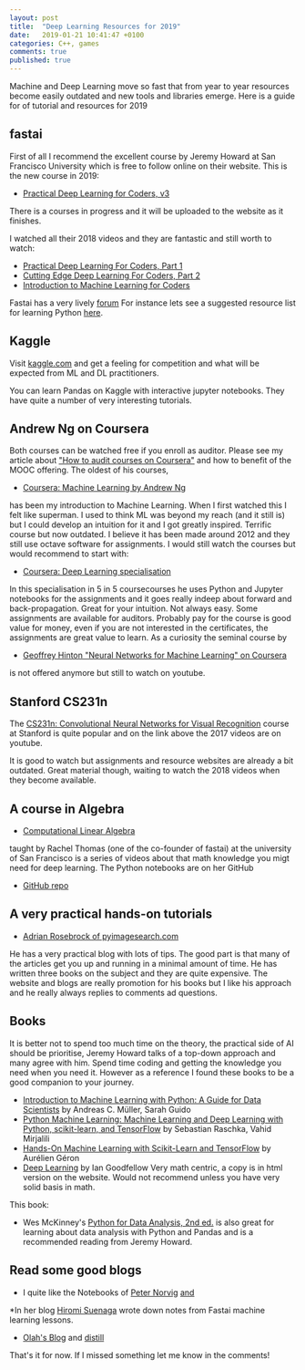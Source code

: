 ```yaml
---
layout: post
title:  "Deep Learning Resources for 2019"
date:   2019-01-21 10:41:47 +0100
categories: C++, games
comments: true
published: true
---
```

<div class="message">
Machine and Deep Learning move so fast that from year to year resources become easily outdated and new tools and libraries emerge. Here is a guide for of tutorial and resources for 2019
</div>


## fastai

First of all I recommend the excellent course by Jeremy Howard at San Francisco University which is free to follow online on their website. This is the new course in 2019:
* [Practical Deep Learning for Coders, v3](https://course.fast.ai)

There is a courses in progress and it will be uploaded to the website as it finishes.

I watched all their 2018 videos and they are fantastic and still worth to watch:
* [Practical Deep Learning For Coders, Part 1](http://course18.fast.ai)
* [Cutting Edge Deep Learning For Coders, Part 2](http://course18.fast.ai/part2.html)
* [Introduction to Machine Learning for Coders](http://course18.fast.ai/ml.html)

Fastai has a very lively [forum](https://forums.fast.ai)
For instance lets see a suggested resource list for learning Python [here](https://forums.fast.ai/t/recommended-python-learning-resources/26888).

## Kaggle

Visit [kaggle.com]() and get a feeling for competition and what will be expected from ML and DL practitioners.

You can learn Pandas on Kaggle with interactive jupyter notebooks. They have quite a number of very interesting tutorials.

## Andrew Ng on Coursera

Both courses can be watched free if you enroll as auditor. Please see my article about ["How to audit courses on Coursera"](xxxx) and how to benefit of the MOOC offering.
The oldest of his courses, 
* [Coursera: Machine Learning by Andrew Ng](https://www.coursera.org/learn/machine-learning)

has been my introduction to Machine Learning. When I first watched this I felt like superman. I used to think ML was beyond my reach (and it still is) but I could develop an intuition for it and I got greatly inspired. Terrific course but now outdated. I believe it has been made around 2012 and they still use octave software for assignments. 
I would still watch the courses but would recommend to start with: 

* [Coursera: Deep Learning specialisation](https://www.coursera.org/specializations/deep-learning)

In this specialisation in 5 in 5 coursecourses he uses Python and Jupyter notebooks for the assignments and it goes really indeep about forward and back-propagation. Great for your intuition. Not always easy. Some assignments are available for auditors. Probably pay for the course is good value for money, even if you are not interested in the certificates, the assignments are great value to learn.
As a curiosity the seminal course by 
* [Geoffrey Hinton "Neural Networks for Machine Learning" on Coursera](https://www.youtube.com/watch?v=OVwEeSsSCHE&t=0s&index=2&list=PLLssT5z_DsK_gyrQ_biidwvPYCRNGI3iv) 

is not offered anymore but still to watch on youtube. 

## Stanford CS231n

The [CS231n: Convolutional Neural Networks for Visual Recognition](http://cs231n.stanford.edu) course at Stanford is quite popular and on the link above the 2017 videos are on youtube. 

It is good to watch but assignments and resource websites are already a bit outdated. Great material though, waiting to watch the 2018 videos when they become available.

## A course in Algebra 

* [Computational Linear Algebra](https://www.youtube.com/playlist?list=PLtmWHNX-gukIc92m1K0P6bIOnZb-mg0hY) 

taught by Rachel Thomas (one of the co-founder of fastai) at the university of San Francisco is a series of videos about that math knowledge you migt need for deep learning. The Python notebooks are on her GitHub 

* [GitHub repo](https://github.com/fastai/numerical-linear-algebra)



## A very practical hands-on tutorials
* [Adrian Rosebrock of pyimagesearch.com](https://www.pyimagesearch.com) 

He has a very practical blog with lots of tips. The good part is that many of the articles get you up and running in a minimal amount of time. He has written three books on the subject and they are quite expensive. The website and blogs are really promotion for his books but I like his approach and he really always replies to comments ad questions. 

## Books
It is better not to spend too much time on the theory, the practical side of AI should be prioritise, Jeremy Howard talks of a top-down approach and many agree with him. Spend time coding and getting the knowledge you need when you need it. However as a reference I found these books to be a good companion to your journey.
* [Introduction to Machine Learning with Python: A Guide for Data Scientists](https://www.oreilly.com/library/view/introduction-to-machine/9781449369880/) by Andreas C. Müller, Sarah Guido
* [Python Machine Learning: Machine Learning and Deep Learning with Python, scikit-learn, and TensorFlow](https://www.packtpub.com/big-data-and-business-intelligence/python-machine-learning-second-edition) by Sebastian Raschka, Vahid Mirjalili
* [Hands-On Machine Learning with Scikit-Learn and TensorFlow](http://shop.oreilly.com/product/0636920052289.do) by Aurélien Géron 
* [Deep Learning](https://www.deeplearningbook.org) by Ian Goodfellow 
Very math centric, a copy is in html version on the website. Would not recommend unless you have very solid basis in math.

This book: 
* Wes McKinney's [Python for Data Analysis, 2nd ed.](http://wesmckinney.com/pages/book.html) is also great for learning about data analysis with Python and Pandas and is a recommended reading from Jeremy Howard.

## Read some good blogs

* I quite like the Notebooks of [Peter Norvig](http://nbviewer.jupyter.org/url/norvig.com/ipython/ProbabilityParadox.ipynb)
[and](http://norvig.com/ipython/)

*In her blog [Hiromi Suenaga](https://medium.com/@hiromi_suenaga/machine-learning-1-lesson-12-6c2512e005a3) wrote down notes from Fastai machine learning lessons.
* [Olah's Blog](http://colah.github.io)
and [distill](https://distill.pub/2018/building-blocks/)

That's it for now. If I missed something let me know in the comments! 



